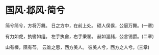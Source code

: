 # 国风·邶风·简兮

简兮简兮，方将万舞。
日之方中，在前上处。
硕人俣俣，公庭万舞。(一章)

有力如虎，执辔如组。
左手执龠，右手秉翟。
赫如渥赭，公言锡爵。(二章)

山有榛，隰有苓。
云谁之思，西方美人。
彼美人兮，西方之人兮。(三章)

